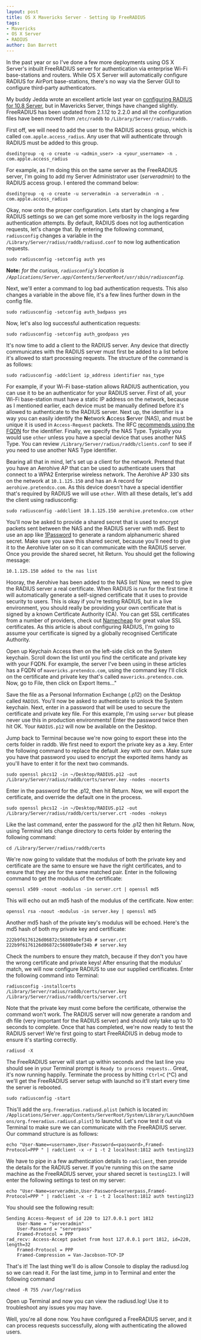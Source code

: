 ```yaml
---
layout: post
title: OS X Mavericks Server - Setting Up FreeRADIUS
tags:
- Mavericks
- OS X Server
- RADIUS
author: Dan Barrett
---
```


In the past year or so I've done a few more deployments using OS X Server's inbuilt FreeRADIUS server for authentication via enterprise Wi-Fi base-stations and routers.  While OS X Server will automatically configure RADIUS for AirPort base-stations, there's no way via the Server GUI to configure third-party authenticators.

My buddy Jedda wrote an excellent article last year on [configuring RADIUS for 10.8 Server](http://jedda.me/2012/11/configuring-basic-radius-os-108-server/), but in Mavericks Server, things have changed slightly.  FreeRADIUS has been updated from 2.1.12 to 2.2.0 and all the configuration files have been moved from `/etc/raddb` to `/Library/Server/radius/raddb`.

First off, we will need to add the user to the RADIUS access group, which is called `com.apple.access_radius`.  Any user that will authenticate through RADIUS must be added to this group.

```
dseditgroup -q -o create -u <admin_user> -a <your_username> -n . com.apple.access_radius
```

For example, as I'm doing this on the same server as the FreeRADIUS server, I'm going to add my Server Administrator user (_serveradmin_) to the RADIUS access group.  I entered the command below:

```
dseditgroup -q -o create -u serveradmin -a serveradmin -n . com.apple.access_radius
```

Okay, now onto the proper configuration.  Lets start by changing a few RADIUS settings so we can get some more verbosity in the logs regarding authentication attempts.  By default, RADIUS does not log authentication requests, let's change that.  By entering the following command, `radiusconfig` changes a variable in the `/Library/Server/radius/raddb/radiusd.conf` to now log authentication requests.

```
sudo radiusconfig -setconfig auth yes
```

**Note:** _for the curious, `radiusconfig`'s location is `/Applications/Server.app/Contents/ServerRoot/usr/sbin/radiusconfig`._

Next, we'll enter a command to log bad authentication requests.  This also changes a variable in the above file, it's a few lines further down in the config file.

```
sudo radiusconfig -setconfig auth_badpass yes
```

Now, let's also log successful authentication requests:

```
sudo radiusconfig -setconfig auth_goodpass yes
```

It's now time to add a client to the RADIUS server.  Any device that directly communicates with the RADIUS server must first be added to a list before it's allowed to start processing requests.  The structure of the command is as follows:

```
sudo radiusconfig -addclient ip_address identifier nas_type
```

For example, if your Wi-Fi base-station allows RADIUS authentication, you can use it to be an authenticator for your RADIUS server.  First of all, your Wi-Fi base-station must have a static IP address on the network, because as I mentioned earlier, each device must be manually defined before it's allowed to authenticate to the RADIUS server.  Next up, the identifier is a way you can easily identify the **N**etwork **A**ccess **S**erver (NAS), and must be unique it is used in `Access-Request` packets.  The RFC [recommends using the FQDN](http://freeradius.org/rfc/rfc2865.html#NAS-Identifier) for the identifier.  Finally, we specify the NAS Type.  Typically you would use `other` unless you have a special device that uses another NAS Type.  You can review `/Library/Server/radius/raddb/clients.conf` to see if you need to use another NAS Type identifier.

Bearing all that in mind, let's set up a client for the network.  Pretend that you have an Aerohive AP that can be used to authenticate users that connect to a WPA2 Enterprise wireless network.  The Aerohive AP 330 sits on the network at `10.1.125.150` and has an A record for `aerohive.pretendco.com`.  As this device doesn't have a special identifier that's required by RADIUS we will use `other`.  With all these details, let's add the client using radiusconfig:

```
sudo radiusconfig -addclient 10.1.125.150 aerohive.pretendco.com other
```

You'll now be asked to provide a shared secret that is used to encrypt packets sent between the NAS and the RADIUS server with md5.  Best to use an app like [1Password](https://agilebits.com/onepassword/mac) to generate a random alphanumeric shared secret.  Make sure you save this shared secret, because you'll need to give it to the Aerohive later on so it can communicate with the RADIUS server.  Once you provide the shared secret, hit Return.  You should get the following message:

```
10.1.125.150 added to the nas list
```

Hooray, the Aerohive has been added to the NAS list!  Now, we need to give the RADIUS server a real certificate.  When RADIUS is run for the first time it will automatically generate a self-signed certificate that it uses to provide security to users.  This is okay if you're testing RADIUS, but in a live environment, you should really be providing your own certificate that is signed by a known Certificate Authority (CA).  You can get SSL certificates from a number of providers, check out [Namecheap](http://www.namecheap.com/) for great value SSL certificates.  As this article is about configuring RADIUS, I'm going to assume your certificate is signed by a globally recognised Certificate Authority.

Open up Keychain Access then on the left-side click on the System keychain.  Scroll down the list until you find the certificate and private key with your FQDN.  For example, the server I've been using in these articles has a FQDN of `mavericks.pretendco.com`, using the command key I'll click on the certificate and private key that's called `mavericks.pretendco.com`.  Now, go to File, then click on Export Items..."

Save the file as a Personal Information Exchange (.p12) on the Desktop called `RADIUS`.  You'll now be asked to authenticate to unlock the System keychain.  Next, enter in a password that will be used to secure the certificate and private key file.  For this example, I'm using `server` but please never use this in production environments!  Enter the password twice then hit OK.  Your `RADIUS.p12` will now be available on the Desktop.

Jump back to Terminal because we're now going to export these into the certs folder in raddb.  We first need to export the private key as a .key.  Enter the following command to replace the default .key with our own.   Make sure you have that password you used to encrypt the exported items handy as you'll have to enter it for the next two commands.

```
sudo openssl pkcs12 -in ~/Desktop/RADIUS.p12 -out /Library/Server/radius/raddb/certs/server.key -nodes -nocerts
```

Enter in the password for the .p12, then hit Return.  Now, we will export the certificate, and override the default one in the process.

```
sudo openssl pkcs12 -in ~/Desktop/RADIUS.p12 -out /Library/Server/radius/raddb/certs/server.crt -nodes -nokeys
```

Like the last command, enter the password for the .p12 then hit Return.  Now, using Terminal lets change directory to certs folder by entering the following command:

```
cd /Library/Server/radius/raddb/certs
```

We're now going to validate that the modulus of both the private key and certificate are the same to ensure we have the right certificates, and to ensure that they are for the same matched pair.  Enter in the following command to get the modulus of the certificate:

```
openssl x509 -noout -modulus -in server.crt | openssl md5
```

This will echo out an md5 hash of the modulus of the certificate.  Now enter:

```
openssl rsa -noout -modulus -in server.key | openssl md5
```

Another md5 hash of the private key's modulus will be echoed.  Here's the md5 hash of both my private key and certificate:

```
222b9f6176126d06872c56809a0ef34b # server.crt
222b9f6176126d06872c56809a0ef34b # server.key
```

Check the numbers to ensure they match, because if they don't you have the wrong certificate and private keys!  After ensuring that the modulus' match, we will now configure RADIUS to use our supplied certificates.  Enter the following command into Terminal:

```
radiusconfig -installcerts /Library/Server/radius/raddb/certs/server.key /Library/Server/radius/raddb/certs/server.crt
```

Note that the private key must come before the certificate, otherwise the command won't work.  The RADIUS server will now generate a random and dh file (very important for the RADIUS server) and should only take up to 10 seconds to complete.  Once that has completed, we're now ready to test the RADIUS server!  We're first going to start FreeRADIUS in debug mode to ensure it's starting correctly.

```
radiusd -X
```

The FreeRADIUS server will start up within seconds and the last line you should see in your Terminal prompt is `Ready to process requests.`.  Great, it's now running happily.  Terminate the process by hitting `Ctrl+C` (^C) and we'll get the FreeRADIUS server setup with launchd so it'll start every time the server is rebooted.

```
sudo radiusconfig -start
```

This'll add the `org.freeradius.radiusd.plist` (which is located in: `/Applications/Server.app/Contents/ServerRoot/System/Library/LaunchDaemons/org.freeradius.radiusd.plist`) to launchd.  Let's now test it out via Terminal to make sure we can communicate with the FreeRADIUS server.  Our command structure is as follows:

```echo "User-Name=<username>,User-Password=<password>,Framed-Protocol=PPP " | radclient -x -r 1 -t 2 localhost:1812 auth testing123```

We have to pipe in a few authentication details to `radclient`, then provide the details for the RADIUS server.  If you're running this on the same machine as the FreeRADIUS server, your shared secret is `testing123`.  I will enter the following settings to test on my server:

```
echo "User-Name=serveradmin,User-Password=serverpass,Framed-Protocol=PPP " | radclient -x -r 1 -t 2 localhost:1812 auth testing123
```

You should see the following result:

```
Sending Access-Request of id 220 to 127.0.0.1 port 1812
	User-Name = "serveradmin"
	User-Password = "serverpass"
	Framed-Protocol = PPP
rad_recv: Access-Accept packet from host 127.0.0.1 port 1812, id=220, length=32
	Framed-Protocol = PPP
	Framed-Compression = Van-Jacobson-TCP-IP
```

That's it!  The last thing we'll do is allow Console to display the radiusd.log so we can read it.  For the last time, jump in to Terminal and enter the following command

```
chmod -R 755 /var/log/radius
```

Open up Terminal and now you can view the radiusd.log!  Use it to troubleshoot any issues you may have.

Well, you're all done now.  You have configured a FreeRADIUS server, and it can process requests successfully, along with authenticating the allowed users.